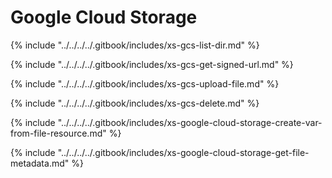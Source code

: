 # Google Cloud Storage

{% include "../../../../.gitbook/includes/xs-gcs-list-dir.md" %}

{% include "../../../../.gitbook/includes/xs-gcs-get-signed-url.md" %}

{% include "../../../../.gitbook/includes/xs-gcs-upload-file.md" %}

{% include "../../../../.gitbook/includes/xs-gcs-delete.md" %}

{% include "../../../../.gitbook/includes/xs-google-cloud-storage-create-var-from-file-resource.md" %}

{% include "../../../../.gitbook/includes/xs-google-cloud-storage-get-file-metadata.md" %}

